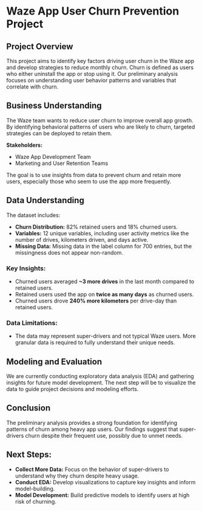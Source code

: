 # Waze App User Churn Prevention Project

## Project Overview
This project aims to identify key factors driving user churn in the Waze app and develop strategies to reduce monthly churn. Churn is defined as users who either uninstall the app or stop using it. Our preliminary analysis focuses on understanding user behavior patterns and variables that correlate with churn.

## Business Understanding
The Waze team wants to reduce user churn to improve overall app growth. By identifying behavioral patterns of users who are likely to churn, targeted strategies can be deployed to retain them.

**Stakeholders:**
- Waze App Development Team
- Marketing and User Retention Teams

The goal is to use insights from data to prevent churn and retain more users, especially those who seem to use the app more frequently.

## Data Understanding
The dataset includes:
- **Churn Distribution:** 82% retained users and 18% churned users.
- **Variables:** 12 unique variables, including user activity metrics like the number of drives, kilometers driven, and days active.
- **Missing Data:** Missing data in the label column for 700 entries, but the missingness does not appear non-random.

### Key Insights:
- Churned users averaged **~3 more drives** in the last month compared to retained users.
- Retained users used the app on **twice as many days** as churned users.
- Churned users drove **240% more kilometers** per drive-day than retained users.

### Data Limitations:
- The data may represent super-drivers and not typical Waze users. More granular data is required to fully understand their unique needs.

## Modeling and Evaluation
We are currently conducting exploratory data analysis (EDA) and gathering insights for future model development. The next step will be to visualize the data to guide project decisions and modeling efforts.

## Conclusion
The preliminary analysis provides a strong foundation for identifying patterns of churn among heavy app users. Our findings suggest that super-drivers churn despite their frequent use, possibly due to unmet needs.

## Next Steps:
- **Collect More Data:** Focus on the behavior of super-drivers to understand why they churn despite heavy usage.
- **Conduct EDA:** Develop visualizations to capture key insights and inform model-building.
- **Model Development:** Build predictive models to identify users at high risk of churning.
